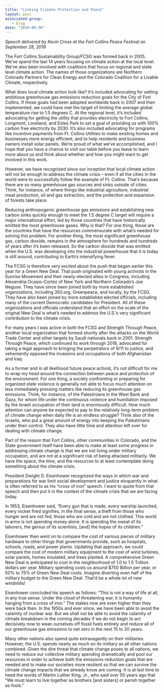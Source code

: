 ```yaml
---
title: "Linking Climate Protection and Peace"
layout: post
associated-group:
   - blog
date: "2019-09-30"
---
```


_Speech delivered by Kevin Cross at the Fort Collins Peace Festival on September 28, 2019_

The Fort Collins Sustainability Group/FCSG was formed back in 2005. We’ve spend the last 14 years focusing on climate action at the local level. We’ve also been involved with coalitions that focus on regional and state level climate action. The names of those organizations are Northern Colorado Partners for Clean Energy and the Colorado Coalition for a Livable Climate, respectively.

What does local climate action look like? It’s included advocating for setting ambitious greenhouse gas emissions reduction goals for the City of Fort Collins. If those goals had been adopted worldwide back in 2007 and then implemented, we could have met the target of limiting the average global temperature rise to 1.5 degrees C. At the regional level, it’s included advocating for getting the utility that provides electricity to Fort Collins, Longmont, Loveland, and Estes Park to set a goal of providing us with 100% carbon free electricity by 2030. It’s also included advocating for programs like incentive payments from Ft. Collins Utilities to make existing homes and businesses more energy efficient, and to help residents and business owners install solar panels. We’re proud of what we’ve accomplished, and I hope that you have a chance to visit our table before you leave to learn more about us and think about whether and how you might want to get involved in this work.

However, we have recognized since our inception that local climate action will not be enough to address the climate crisis – even if all the cities in the world were to successfully follow the example of Ft. Collins. That’s because there are so many greenhouse gas sources and sinks outside of cities. Think, for instance, of where things like industrial agriculture, industrial meat production, oil and gas extraction, and the protection and expansion of forests take place.

Reducing anthropogenic greenhouse gas emissions and establishing new carbon sinks quickly enough to meet the 1.5 degree C target will require a major international effort, led by those countries that have historically emitted the most greenhouse gases. Why is that? For one thing, those are the countries that have the resources commensurate with what’s needed for solving this problem. For another thing, the most significant greenhouse gas, carbon dioxide, remains in the atmosphere for hundreds and hundreds of years after it’s been released. So the carbon dioxide that was emitted when the U.S. was developing into the industrial powerhouse that it is today is still around, contributing to Earth’s intensifying fever.

The FCSG is therefore very excited about the push that began earlier this year for a Green New Deal. That push originated with young activists in the Sunrise Movement and their newly-elected allies in Congress, including Alexandria Ocasio-Cortez of New York and Northern Colorado’s Joe Neguse. They have since been joined both by more established organizations, including 350.org, Greenpeace, and locally, by the FCSG. They have also been joined by more established elected officials, including many of the current Democratic candidates for President. All of these organizations and officials understand that an effort on the scale of the original New Deal is what’s needed to address the U.S.’s very significant contribution to the climate crisis.

For many years I was active in both the FCSG and Strength Through Peace, another local organization that formed shortly after the attacks on the World Trade Center and other targets by Saudi nationals back in 2001. Strength Through Peace, which continued its work through 2018, advocated for taking a legal approach to bringing the perpetrators of 9/11 to justice, and vehemently opposed the invasions and occupations of both Afghanistan and Iraq.

As a former and in all likelihood future peace activist, it’s not difficult for me to wrap my head around the connection between peace and protection of the environment. For one thing, a society confronting or preparing for organized state violence is generally not able to focus much attention on less immediately pressing matters like reducing its greenhouse gas emissions. Think, for instance, of the Palestinians in the West Bank and Gaza, for whom life under the continuous violence and humiliation imposed by the Israeli occupation of their land is enormously difficult. How much attention can anyone be expected to pay to the relatively long-term problem of climate change when daily life is an endless struggle? Think also of the Israelis, who put a great amount of energy into keeping the Palestinians under their control. They also have little time and attention left over for dealing with climate change.

Part of the reason that Fort Collins, other communities in Colorado, and the State government itself have been able to make at least some progress in addressing climate change is that we are not living under military occupation, and are not at a significant risk of being attacked militarily. We have the space, the time, and the resources to at least contemplate doing something about the climate crisis.

President Dwight D. Eisenhower recognized the ways in which war and preparations for war limit social development and justice eloquently in what is often referred to as his “cross of iron” speech. I want to quote from that speech and then put it in the context of the climate crisis that we are facing today.

In 1953, Eisenhower said, “Every gun that is made, every warship launched, every rocket fired signifies, in the final sense, a theft from those who hunger and are not fed, those who are cold and are not clothed. This world in arms is not spending money alone. It is spending the sweat of its laborers, the genius of its scientists, \[and\] the hopes of its children.”

Eisenhower then went on to compare the cost of various pieces of military hardware to other things that governments provide, such as hospitals, schools, roads, and power plants. Updating that approach, we could compare the cost of modern military equipment to the cost of wind turbines, solar panels, homes insulated, and trees planted. A comprehensive Green New Deal is anticipated to cost in the neighborhood of 1.0 to 1.5 Trillion dollars per year. Military spending costs us around $750 Billion per year, or 50% to 75% of Green New Deal costs. Imagine diverting even half of the military budget to the Green New Deal. That’d be a whole lot of new windmills!

Eisenhower concluded his speech as follows: “This is not a way of life at all, in any true sense. Under the cloud of threatening war, it is humanity hanging from a cross of iron.” The stakes now are even higher than they were back then. In the 1950s and ever since, we have been able to avoid the calamity of nuclear war. But we shall not be able to avoid the calamity of climate breakdown in the coming decades if we do not begin to act decisively now to wean ourselves off fossil fuels entirely and reduce all of our greenhouse gas emissions to net zero in the next 15 to 20 years.

Many other nations also spend quite extravagantly on their militaries. However, the U.S. spends nearly as much on its military as all other nations combined. Given the dire threat that climate change poses to all nations, we need to reduce our collective military spending dramatically and pool our resources in order to achieve both the emissions reduction goals that are needed and to make our societies more resilient so that we can survive the climate change impacts that we already know are coming. It is at last time to heed the words of Martin Luther King, Jr., who said over 50 years ago that “We must learn to live together as brothers \[and sisters\] or perish together as fools.”
